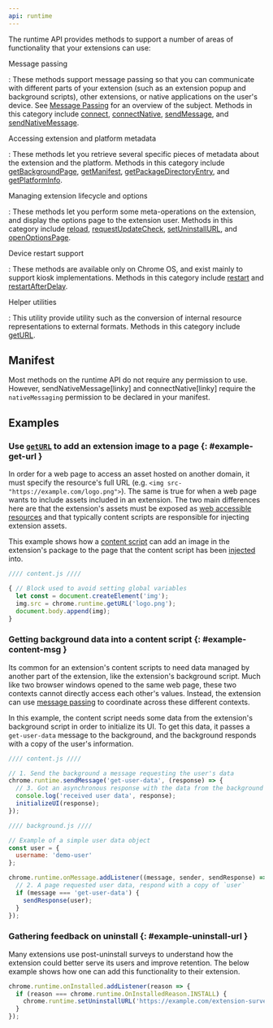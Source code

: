 ```yaml
---
api: runtime
---
```

The runtime API provides methods to support a number of areas of functionality that your extensions
can use:

Message passing

: These methods support message passing so that you can communicate with different parts of your extension (such as an extension popup and background scripts), other extensions, or native applications on the user's device. See [Message
  Passing][message-passing] for an overview of the subject. Methods in this category include
  [connect](/docs/extensions/reference/runtime/#method-connect),
  [connectNative](/docs/extensions/reference/runtime/#method-connectNative),
  [sendMessage](/docs/extensions/reference/runtime/#method-sendMessage), and
  [sendNativeMessage](/docs/extensions/reference/runtime/#method-sendNativeMessage).

Accessing extension and platform metadata

: These methods let you retrieve several specific pieces of metadata about the extension and the
  platform. Methods in this category include 
  [getBackgroundPage](/docs/extensions/reference/runtime/#method-getBackgroundPage),
  [getManifest](/docs/extensions/reference/runtime/#method-getManifest),
  [getPackageDirectoryEntry](/docs/extensions/reference/runtime/#method-getPackageDirectoryEntry), and
  [getPlatformInfo](/docs/extensions/reference/runtime/#method-getPlatformInfo).

Managing extension lifecycle and options

: These methods let you perform some meta-operations on the extension, and display the options page
  to the extension user. Methods in this category include 
  [reload](/docs/extensions/reference/runtime/#method-reload),
  [requestUpdateCheck](/docs/extensions/reference/runtime/#method-requestUpdateCheck),
  [setUninstallURL](/docs/extensions/reference/runtime/#method-setUninstallURL), and
  [openOptionsPage](/docs/extensions/reference/runtime/#method-openOptionsPage).

Device restart support

: These methods are available only on Chrome OS, and exist mainly to support kiosk implementations.
  Methods in this category include 
  [restart](/docs/extensions/reference/runtime/#method-restart) and
  [restartAfterDelay](/docs/extensions/reference/runtime/#method-restartAfterDelay).

Helper utilities

: This utility provide utility such as the conversion of internal resource representations to
  external formats. Methods in this category include 
  [getURL](/docs/extensions/reference/runtime/#method-getURL).


## Manifest

Most methods on the runtime API do not require any permission to use.  However, sendNativeMessage[linky] and connectNative[linky] require the `nativeMessaging` permission to be declared in your manifest.



## Examples

### Use [`getURL`][get-url] to add an extension image to a page {: #example-get-url }

In order for a web page to access an asset hosted on another domain, it must specify the resource's
full URL (e.g. `<img src-"https://example.com/logo.png">`). The same is true for when a web page
wants to include assets included in an extension. The two main differences here are that the
extension's assets must be exposed as [web accessible resources][war] and that typically content
scripts are responsible for injecting extension assets.

This example shows how a [content script][content] can add an image in the extension's package to
the page that the content script has been [injected][content-inject] into.

```js
//// content.js ////

{ // Block used to avoid setting global variables
  let const = document.createElement('img');
  img.src = chrome.runtime.getURL('logo.png');
  document.body.append(img);
}
```

### Getting background data into a content script {: #example-content-msg }

Its common for an extension's content scripts to need data managed by another part of the extension,
like the extension's background script. Much like two browser windows opened to the same web page,
these two contexts cannot directly access each other's values. Instead, the extension can use
[message passing][message-passing] to coordinate across these different contexts.

In this example, the content script needs some data from the extension's background script in order
to initialize its UI. To get this data, it passes a `get-user-data` message to the background, and
the background responds with a copy of the user's information.

```js
//// content.js ////

// 1. Send the background a message requesting the user's data
chrome.runtime.sendMessage('get-user-data', (response) => {
  // 3. Got an asynchronous response with the data from the background
  console.log('received user data', response);
  initializeUI(response);
});
```

```js
//// background.js ////

// Example of a simple user data object
const user = {
  username: 'demo-user'
};

chrome.runtime.onMessage.addListener((message, sender, sendResponse) => {
  // 2. A page requested user data, respond with a copy of `user`
  if (message === 'get-user-data') {
    sendResponse(user);
  }
});
```

### Gathering feedback on uninstall {: #example-uninstall-url }

Many extensions use post-uninstall surveys to understand how the extension could better serve its
users and improve retention. The below example shows how one can add this functionality to their
extension.


```js
chrome.runtime.onInstalled.addListener(reason => {
  if (reason === chrome.runtime.OnInstalledReason.INSTALL) {
    chrome.runtime.setUninstallURL('https://example.com/extension-survey');
  }
});
```


[content-inject]: https://developer.chrome.com/docs/extensions/mv3/content_scripts/#functionality
[content]: /docs/extensions/mv3/content_scripts/
[get-url]: #method-getURL
[handshake]: https://en.wikipedia.org/wiki/Transmission_Control_Protocol#Connection_establishment
[key-prop]: /docs/extensions/mv3/manifest/key/
[message-passing]: /docs/extensions/mv3/messaging/
[oauth]: https://developer.chrome.com/docs/extensions/mv3/tut_oauth/
[war]: /docs/extensions/mv3/manifest/web_accessible_resources/
